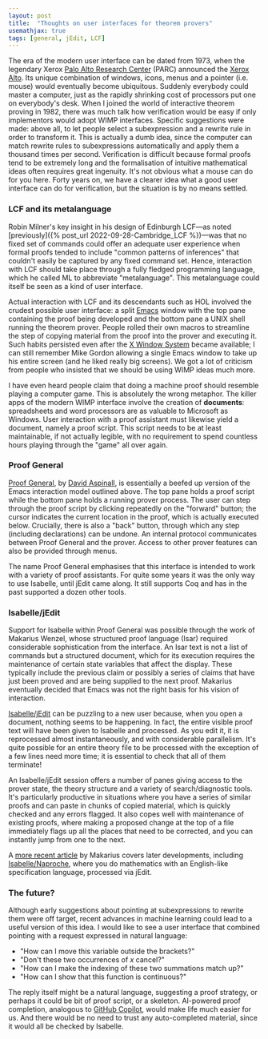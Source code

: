 ```yaml
---
layout: post
title:  "Thoughts on user interfaces for theorem provers"
usemathjax: true 
tags: [general, jEdit, LCF]
---
```


The era of the modern user interface can be dated from 1973, when the legendary Xerox
[Palo Alto Research Center](https://www.parc.com) (PARC) announced the 
[Xerox Alto](https://www.computerhistory.org/revolution/input-output/14/347).
Its unique combination of windows, icons, menus and a pointer (i.e. mouse)
would eventually become ubiquitous. 
Suddenly everybody could master a computer, just as the rapidly shrinking cost of processors
put one on everybody's desk.
When I joined the world of interactive theorem proving in 1982, there was much talk
how verification would be easy if only implementors would adopt WIMP interfaces.
Specific suggestions were made: above all, to let people select a subexpression
and a rewrite rule in order to transform it.
This is actually a dumb idea, since the computer can match rewrite rules to subexpressions 
automatically and apply them a thousand times per second. 
Verification is difficult because formal proofs tend to be extremely long
and the formalisation of intuitive mathematical ideas often requires great ingenuity.
It's not obvious what a mouse can do for you here.
Forty years on, we have a clearer idea what a good user interface can do for verification,
but the situation is by no means settled.

### LCF and its metalanguage

Robin Milner's key insight in his design of Edinburgh LCF—as noted [previously]({% post_url 2022-09-28-Cambridge_LCF %})—was that no fixed
set of commands could offer an adequate user experience when formal proofs
tended to include "common patterns of inferences"
that couldn't easily be captured by any fixed command set.
Hence, interaction with LCF should take place through a fully fledged programming language,
which he called ML to abbreviate "metalanguage".
This metalanguage could itself be seen as a kind of user interface.

Actual interaction with LCF and its descendants such as HOL involved the crudest possible
user interface: a split [Emacs](https://en.wikipedia.org/wiki/Emacs) window 
with the top pane containing the proof being developed
and the bottom pane a UNIX shell running the theorem prover.
People rolled their own macros to streamline the step of copying material from the proof
into the prover and executing it.
Such habits persisted even after the 
[X Window System](https://en.wikipedia.org/wiki/X_Window_System) became available;
I can still remember Mike Gordon allowing a single Emacs window to take up his entire screen
(and he liked really big screens).
We got a lot of criticism from people who insisted that we should be using WIMP
ideas much more.

I have even heard people claim that doing a machine proof
should resemble playing a computer game. This is absolutely the wrong metaphor.
The killer apps of the modern WIMP interface involve the creation of **documents**:
spreadsheets and word processors are as valuable to Microsoft as Windows.
User interaction with a proof assistant must likewise yield a document, namely a proof script.
This script needs to be at least maintainable, if not actually legible,
with no requirement to spend countless hours playing through the "game" all over again.

### Proof General

[Proof General](https://proofgeneral.github.io), by [David Aspinall](https://homepages.inf.ed.ac.uk/da/),
is essentially a beefed up version of the Emacs interaction model outlined above.
The top pane holds a proof script while the bottom pane holds a running prover process.
The user can step through the proof script by clicking repeatedly on the "forward" button;
the cursor indicates the current location in the proof, which is actually executed below.
Crucially, there is also a "back" button, through which any step (including declarations)
can be undone. An internal protocol communicates between Proof General and the prover.
Access to other prover features can also be provided through menus.

The name Proof General emphasises that this interface is intended to work
with a variety of proof assistants. For quite some years it was the only way
to use Isabelle, until jEdit came along.
It still supports Coq and has in the past supported a dozen other tools. 

### Isabelle/jEdit

Support for Isabelle within Proof General was possible through the work of Makarius Wenzel,
whose structured proof language (Isar) required considerable sophistication from the interface.
An Isar text is not a list of commands but a structured document,
which for its execution requires the maintenance of certain state variables
that affect the display. These typically include the previous claim or possibly
a series of claims that have just been proved and are being supplied to the next proof.
Makarius eventually decided that Emacs was not the right basis for his vision of interaction.

[Isabelle/jEdit](https://rdcu.be/c1xBk) can be puzzling to a new user because, when you open a document, 
nothing seems to be happening.
In fact, the entire visible proof text will have been given to Isabelle and processed.
As you edit it, it is reprocessed almost instantaneously, and with considerable parallelism.
It's quite possible for an entire theory file to be processed 
with the exception of a few lines need more time; 
it is essential to check that all of them terminate!

An Isabelle/jEdit session offers a number of panes giving access to the prover state,
the theory structure and a variety of search/diagnostic tools.
It's particularly productive in situations where you have a series of similar proofs
and can paste in chunks of copied material,
which is quickly checked and any errors flagged.
It also copes well with maintenance of existing proofs, where making a proposed change
at the top of a file immediately flags up all the places that need to be corrected,
and you can instantly jump from one to the next.

A [more recent article](https://rdcu.be/c1xIv) by Makarius covers later
developments, including [Isabelle/Naproche](https://rdcu.be/c1xRF), where you do mathematics
with an English-like specification language, processed via jEdit.

### The future?

Although early suggestions about pointing at subexpressions to rewrite them
were off target, recent advances in machine learning could lead to a useful version
of this idea. I would like to see a user interface that combined pointing
with a request expressed in natural language:

* "How can I move this variable outside the brackets?"
* "Don't these two occurrences of *x* cancel?"
* "How can I make the indexing of these two summations match up?"
* "How can I show that this function is continuous?"

The reply itself might be a natural language, suggesting a proof strategy,
or perhaps it could be bit of proof script, or a skeleton.
AI-powered proof completion, analogous to 
[GitHub Copilot](https://github.blog/2022-06-21-github-copilot-is-generally-available-to-all-developers/),
would make life much easier for us.
And there would be no need to trust any auto-completed material,
since it would all be checked by Isabelle.

